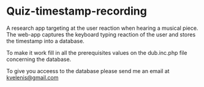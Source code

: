 # Quiz-timestamp-recording

A research app targeting at the user reaction when hearing a musical piece. The web-app captures the keyboard typing reaction of the user and stores the timestamp into a database. 

To make it work fill in all the prerequisites values on the dub.inc.php file concerning the database.

To give you acceess to the database please send me an email at kvelenis@gmail.com
